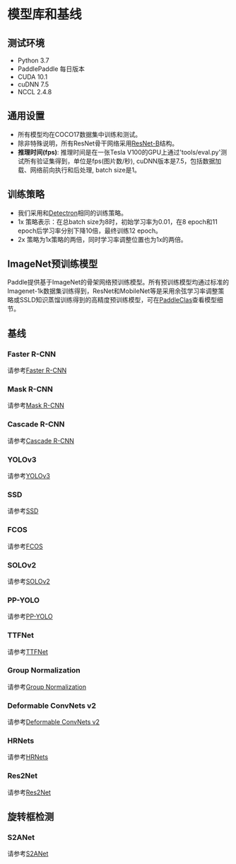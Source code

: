# 模型库和基线

## 测试环境

- Python 3.7
- PaddlePaddle 每日版本
- CUDA 10.1
- cuDNN 7.5
- NCCL 2.4.8

## 通用设置

- 所有模型均在COCO17数据集中训练和测试。
- 除非特殊说明，所有ResNet骨干网络采用[ResNet-B](https://arxiv.org/pdf/1812.01187)结构。
- **推理时间(fps)**: 推理时间是在一张Tesla V100的GPU上通过'tools/eval.py'测试所有验证集得到，单位是fps(图片数/秒), cuDNN版本是7.5，包括数据加载、网络前向执行和后处理, batch size是1。

## 训练策略

- 我们采用和[Detectron](https://github.com/facebookresearch/Detectron/blob/master/MODEL_ZOO.md#training-schedules)相同的训练策略。
- 1x 策略表示：在总batch size为8时，初始学习率为0.01，在8 epoch和11 epoch后学习率分别下降10倍，最终训练12 epoch。
- 2x 策略为1x策略的两倍，同时学习率调整位置也为1x的两倍。

## ImageNet预训练模型

Paddle提供基于ImageNet的骨架网络预训练模型。所有预训练模型均通过标准的Imagenet-1k数据集训练得到，ResNet和MobileNet等是采用余弦学习率调整策略或SSLD知识蒸馏训练得到的高精度预训练模型，可在[PaddleClas](https://github.com/PaddlePaddle/PaddleClas)查看模型细节。


## 基线

### Faster R-CNN

请参考[Faster R-CNN](https://github.com/PaddlePaddle/PaddleDetection/tree/release/2.2/configs/faster_rcnn/)

### Mask R-CNN

请参考[Mask R-CNN](https://github.com/PaddlePaddle/PaddleDetection/tree/release/2.2/configs/mask_rcnn/)

### Cascade R-CNN

请参考[Cascade R-CNN](https://github.com/PaddlePaddle/PaddleDetection/tree/release/2.2/configs/cascade_rcnn)

### YOLOv3

请参考[YOLOv3](https://github.com/PaddlePaddle/PaddleDetection/tree/release/2.2/configs/yolov3/)

### SSD

请参考[SSD](https://github.com/PaddlePaddle/PaddleDetection/tree/release/2.2/configs/ssd/)

### FCOS

请参考[FCOS](https://github.com/PaddlePaddle/PaddleDetection/tree/release/2.2/configs/fcos/)

### SOLOv2

请参考[SOLOv2](https://github.com/PaddlePaddle/PaddleDetection/tree/release/2.2/configs/solov2/)

### PP-YOLO

请参考[PP-YOLO](https://github.com/PaddlePaddle/PaddleDetection/tree/release/2.2/configs/ppyolo/)

### TTFNet

请参考[TTFNet](https://github.com/PaddlePaddle/PaddleDetection/tree/release/2.2/configs/ttfnet/)

### Group Normalization

请参考[Group Normalization](https://github.com/PaddlePaddle/PaddleDetection/tree/release/2.2/configs/gn/)

### Deformable ConvNets v2

请参考[Deformable ConvNets v2](https://github.com/PaddlePaddle/PaddleDetection/tree/release/2.2/configs/dcn/)

### HRNets

请参考[HRNets](https://github.com/PaddlePaddle/PaddleDetection/tree/release/2.2/configs/hrnet/)

### Res2Net

请参考[Res2Net](https://github.com/PaddlePaddle/PaddleDetection/tree/release/2.2/configs/res2net/)


## 旋转框检测

### S2ANet

请参考[S2ANet](https://github.com/PaddlePaddle/PaddleDetection/tree/release/2.2/configs/dota/)
